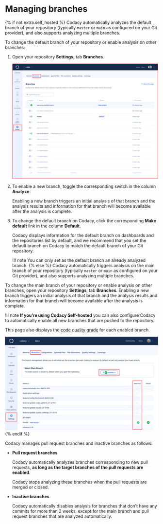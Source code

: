 # Managing branches

{% if not extra.self_hosted %}
Codacy automatically analyzes the default branch of your repository (typically `master` or `main` as configured on your Git provider), and also supports analyzing multiple branches.

To change the default branch of your repository or enable analysis on other branches:

1.  Open your repository **Settings**, tab **Branches**.

    ![Managing branches](images/managing-branches.png)

1.  To enable a new branch, toggle the corresponding switch in the column **Analyze**.

    Enabling a new branch triggers an initial analysis of that branch and the analysis results and information for that branch will become available after the analysis is complete.

1.  To change the default branch on Codacy, click the corresponding **Make default** link in the column **Default**.

    Codacy displays information for the default branch on dashboards and the repositories list by default, and we recommend that you set the default branch on Codacy to match the default branch of your Git repository.

    !!! note
        You can only set as the default branch an already analyzed branch.
{% else %}
Codacy automatically triggers analysis on the main branch of your repository (typically `master` or `main` as configured on your Git provider), and also supports analyzing multiple branches.

To change the main branch of your repository or enable analysis on other branches, open your repository **Settings**, tab **Branches**. Enabling a new branch triggers an initial analysis of that branch and the analysis results and information for that branch will become available after the analysis is complete.

!!! note
    **If you're using Codacy Self-hosted** you can also configure Codacy to automatically enable all new branches that are pushed to the repository.

This page also displays the [code quality grade](../faq/code-analysis/which-metrics-does-codacy-calculate.md) for each enabled branch.

![Managing branches](images/managing-branches-sh.png)
{% endif %}

Codacy manages pull request branches and inactive branches as follows:

-   **Pull request branches**

    Codacy automatically analyzes branches corresponding to new pull requests, **as long as the target branches of the pull requests are enabled**.

    Codacy stops analyzing these branches when the pull requests are merged or closed.

-   **Inactive branches**

    Codacy automatically disables analysis for branches that don't have any commits for more than 2 weeks, except for the main branch and pull request branches that are analyzed automatically.
